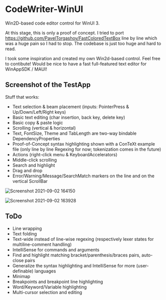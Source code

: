 
# CodeWriter-WinUI
Win2D-based code editor control for WinUI 3.

At this stage, this is only a proof of concept. 
I tried to port https://github.com/PavelTorgashov/FastColoredTextBox line by line which was a huge pain so I had to stop. The codebase is just too huge and hard to read.

I took some inspiration and created my own Win2d-based control. Feel free to contibute! Would be nice to have a fast full-featured text editor for WinAppSDK / MAUI!

## Screenshot of the TestApp
Stuff that works:
- Text selection & beam placement (inputs: PointerPress & Up/Down/Left/Right keys)
- Basic text editing (char insertion, back key, delete key)
- Basic copy & paste logic
- Scrolling (vertical & horizontal)
- Text, FontSize, Theme and TabLength are two-way bindable DependencyProperties
- Proof-of-Concept syntax highlighting shown with a ConTeXt example file (only line by line Regexing for now; tokenization comes in the future)
- Actions (right-click menu & KeyboardAccelerators)
- Middle-click scrolling
- Search and highlight
- Drag and drop
- Error/Warning/Message/SearchMatch markers on the line and on the vertical ScrollBar

![Screenshot 2021-09-02 164150](https://user-images.githubusercontent.com/13318246/131864308-d7810b6e-9831-4848-9a5e-fa75a291d6f1.jpg)

![Screenshot 2021-09-02 163928](https://user-images.githubusercontent.com/13318246/131863972-107058f3-e835-4c2c-a66f-fb26e9c16e41.jpg)

## ToDo

- Line wrapping
- Text folding
- Text-wide instead of line-wise regexing (respectively lexer states for multiline-comment handling)
- IntelliSense for commands and arguments
- Find and highlight matching bracket/parenthesis/braces pairs, auto-close pairs
- Generalize the syntax highlighting and IntelliSense for more (user-definable) languages
- Minimap
- Breakpoints and breakpoint line highlighting
- Word/Keyword/Variable highlighting
- Multi-cursor selection and editing
